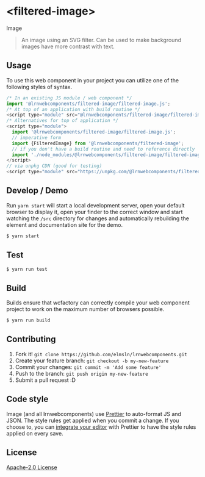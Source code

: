 # &lt;filtered-image&gt;

Image
> An image using an SVG filter. Can be used to make background images have more contrast with text.

## Usage
To use this web component in your project you can utilize one of the following styles of syntax.

```js
/* In an existing JS module / web component */
import '@lrnwebcomponents/filtered-image/filtered-image.js';
/* At top of an application with build routine */
<script type="module" src="@lrnwebcomponents/filtered-image/filtered-image.js"></script>
/* Alternatives for top of application */
<script type="module">
  import '@lrnwebcomponents/filtered-image/filtered-image.js';
  // imperative form
  import {FilteredImage} from '@lrnwebcomponents/filtered-image';
  // if you don't have a build routine and need to reference directly
  import './node_modules/@lrnwebcomponents/filtered-image/filtered-image.js';
</script>
// via unpkg CDN (good for testing)
<script type="module" src="https://unpkg.com/@lrnwebcomponents/filtered-image/filtered-image.js"></script>
```

## Develop / Demo
Run `yarn start` will start a local development server, open your default browser to display it, open your finder to the correct window and start watching the `/src` directory for changes and automatically rebuilding the element and documentation site for the demo.
```bash
$ yarn start
```

## Test

```bash
$ yarn run test
```

## Build
Builds ensure that wcfactory can correctly compile your web component project to
work on the maximum number of browsers possible.
```bash
$ yarn run build
```

## Contributing

1. Fork it! `git clone https://github.com/elmsln/lrnwebcomponents.git`
2. Create your feature branch: `git checkout -b my-new-feature`
3. Commit your changes: `git commit -m 'Add some feature'`
4. Push to the branch: `git push origin my-new-feature`
5. Submit a pull request :D

## Code style

Image (and all lrnwebcomponents) use [Prettier][prettier] to auto-format JS and JSON.  The style rules get applied when you commit a change.  If you choose to, you can [integrate your editor][prettier-ed] with Prettier to have the style rules applied on every save.

[prettier]: https://github.com/prettier/prettier/
[prettier-ed]: https://github.com/prettier/prettier/#editor-integration
[polyserve]: https://github.com/Polymer/polyserve
[web-component-tester]: https://github.com/Polymer/web-component-tester

## License
[Apache-2.0 License](http://opensource.org/licenses/Apache-2.0)